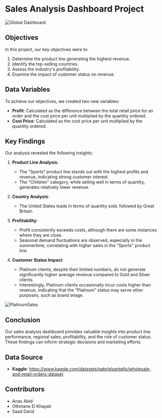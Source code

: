 # Sales Analysis Dashboard Project
![Global Dashboard](https://github.com/MrAnasAbid/WholesaleMarketAnalysis/assets/115592120/cc340513-5f87-42f0-a594-d799819574f4)

## Objectives
In this project, our key objectives were to:

1. Determine the product line generating the highest revenue.
2. Identify the top-selling countries.
3. Assess the industry's profitability.
4. Examine the impact of customer status on revenue.

## Data Variables
To achieve our objectives, we created two new variables:
- **Profit**: Calculated as the difference between the total retail price for an order and the cost price per unit multiplied by the quantity ordered.
- **Cost Price**: Calculated as the cost price per unit multiplied by the quantity ordered.

## Key Findings
Our analysis revealed the following insights:

1. **Product Line Analysis**:
   - The "Sports" product line stands out with the highest profits and revenue, indicating strong customer interest.
   - The "Children" category, while selling well in terms of quantity, generates relatively lower revenue.

2. **Country Analysis**:
   - The United States leads in terms of quantity sold, followed by Great Britain.

3. **Profitability**:
   - Profit consistently exceeds costs, although there are some instances where they are close. 
   - Seasonal demand fluctuations are observed, especially in the summertime, correlating with higher sales in the "Sports" product line.

4. **Customer Status Impact**:
   - Platinum clients, despite their limited numbers, do not generate significantly higher average revenue compared to Gold and Silver clients.
   - Interestingly, Platinum clients occasionally incur costs higher than revenue, indicating that the "Platinum" status may serve other purposes, such as brand image.
     
![PlatinumSales](https://github.com/MrAnasAbid/WholesaleMarketAnalysis/assets/115592120/8ee9e82f-22fe-4434-b4bd-35187fedff26)


## Conclusion
Our sales analysis dashboard provides valuable insights into product line performance, regional sales, profitability, and the role of customer status. These findings can inform strategic decisions and marketing efforts.

## Data Source
- **Kaggle**: https://www.kaggle.com/datasets/gabrielsantello/wholesale-and-retail-orders-dataset

## Contributors
- Anas Abid
- Othmane El Khayati
- Saad Darid
